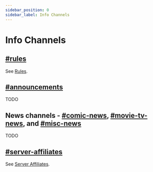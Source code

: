 ```yaml
---
sidebar_position: 0
sidebar_label: Info Channels
---
```


# Info Channels

## [#rules](https://discord.com/channels/281648235557421056/1109693299297632328)

See [Rules](../../../moderation/rules.md).

## [#announcements](https://discord.com/channels/281648235557421056/1110214786223968346)

TODO

## News channels - [#comic-news](https://discord.com/channels/281648235557421056/1109021470736252938), [#movie-tv-news](https://discord.com/channels/281648235557421056/1109021386015522816), and [#misc-news](https://discord.com/channels/281648235557421056/1109021556371378239)

TODO

## [#server-affiliates](https://discord.com/channels/281648235557421056/1109728410894356500)

See [Server Affiliates](../../affiliations).
